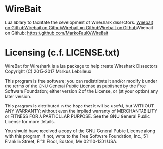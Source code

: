 # WireBait
Lua library to facilitate the development of Wireshark dissectors.
[Wirebait on Github](https://github.com/MarkoPaul0/WireBait)[Wirebait on Github](https://github.com/MarkoPaul0/WireBait)[Wirebait on Github](https://github.com/MarkoPaul0/WireBait)[Wirebait on Github](https://github.com/MarkoPaul0/WireBait)Wirebait on Github: https://github.com/MarkoPaul0/WireBait

# Licensing (c.f. LICENSE.txt)
WireBait for Wireshark is a lua package to help create Wireshark Dissectors
Copyright (C) 2015-2017 Markus Leballeux

This program is free software; you can redistribute it and/or modify
it under the terms of the GNU General Public License as published by
the Free Software Foundation; either version 2 of the License, or
(at your option) any later version.

This program is distributed in the hope that it will be useful,
but WITHOUT ANY WARRANTY; without even the implied warranty of
MERCHANTABILITY or FITNESS FOR A PARTICULAR PURPOSE.  See the
GNU General Public License for more details.

You should have received a copy of the GNU General Public License along
with this program; if not, write to the Free Software Foundation, Inc.,
51 Franklin Street, Fifth Floor, Boston, MA 02110-1301 USA.




